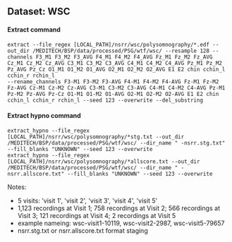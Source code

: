 ## Dataset: WSC

#### Extract command
```
extract --file_regex [LOCAL_PATH]/nsrr/wsc/polysomnography/*.edf --out_dir /MEDITECH/BSP/data/processed/PSG/wtf/wsc/ --resample 128 --channels F3_M1 F3_M2 F3_AVG F4_M1 F4_M2 F4_AVG Fz_M1 Fz_M2 Fz_AVG Cz_M1 Cz_M2 Cz_AVG C3_M1 C3_M2 C3_AVG C4_M1 C4_M2 C4_AVG Pz_M1 Pz_M2 Pz_AVG Pz_Cz O1_M1 O1_M2 O1_AVG O2_M1 O2_M2 O2_AVG E1 E2 chin cchin_l cchin_r rchin_l 
--rename_channels F3-M1 F3-M2 F3-AVG F4-M1 F4-M2 F4-AVG Fz-M1 Fz-M2 Fz-AVG Cz-M1 Cz-M2 Cz-AVG C3-M1 C3-M2 C3-AVG C4-M1 C4-M2 C4-AVG Pz-M1 Pz-M2 Pz-AVG Pz-Cz O1-M1 O1-M2 O1-AVG O2-M1 O2-M2 O2-AVG E1 E2 chin cchin_l cchin_r rchin_l --seed 123 --overwrite --del_substring
```

#### Extract hypno command
```
extract_hypno --file_regex [LOCAL_PATH]/nsrr/wsc/polysomnography/*stg.txt --out_dir /MEDITECH/BSP/data/processed/PSG/wtf/wsc/ --dir_name " -nsrr.stg.txt" --fill_blanks "UNKNOWN" --seed 123 --overwrite
extract_hypno --file_regex [LOCAL_PATH]/nsrr/wsc/polysomnography/*allscore.txt --out_dir /MEDITECH/BSP/data/processed/PSG/wtf/wsc/ --dir_name " -nsrr.allscore.txt" --fill_blanks "UNKNOWN" --seed 123 --overwrite
```

Notes: 
- 5 visits: 'visit 1', 'visit 2', 'visit 3', 'visit 4', 'visit 5'
- 1,123 recordings at Visit 1; 758 recordings at Visit 2; 566 recordings at Visit 3; 121 recordings at Visit 4; 2 recordings at Visit 5
- example nameing: wsc-visit1-10119, wsc-visit2-2987, wsc-visit5-79657
- nsrr.stg.txt or nsrr.allscore.txt format staging